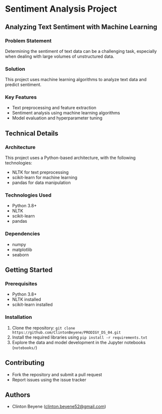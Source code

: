**Sentiment Analysis Project**
=============================

**Analyzing Text Sentiment with Machine Learning**
---------------------------------------------

### Problem Statement

Determining the sentiment of text data can be a challenging task, especially when dealing with large volumes of unstructured data.

### Solution

This project uses machine learning algorithms to analyze text data and predict sentiment.

### Key Features

* Text preprocessing and feature extraction
* Sentiment analysis using machine learning algorithms
* Model evaluation and hyperparameter tuning

**Technical Details**
--------------------

### Architecture

This project uses a Python-based architecture, with the following technologies:

* NLTK for text preprocessing
* scikit-learn for machine learning
* pandas for data manipulation

### Technologies Used

* Python 3.8+
* NLTK
* scikit-learn
* pandas

### Dependencies

* numpy
* matplotlib
* seaborn

**Getting Started**
-------------------

### Prerequisites

* Python 3.8+
* NLTK installed
* scikit-learn installed

### Installation

1. Clone the repository: `git clone https://github.com/ClintonBeyene/PRODIGY_DS_04.git`
2. Install the required libraries using `pip install -r requirements.txt`
3. Explore the data and model development in the Jupyter notebooks (`notebooks/`)


**Contributing**
--------------

* Fork the repository and submit a pull request
* Report issues using the issue tracker


**Authors**
------------

* Clinton Beyene ([clinton.beyene52@gmail.com](mailto:clinton.beyene@example.com))
